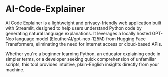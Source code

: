 # AI-Code-Explainer

AI Code Explainer is a lightweight and privacy-friendly web application built with Streamlit, designed to help users understand Python code by generating natural language explanations. It leverages a locally hosted GPT-Neo language model (EleutherAI/gpt-neo-125M) from Hugging Face Transformers, eliminating the need for internet access or cloud-based APIs.

Whether you're a beginner learning Python, an educator explaining code in simpler terms, or a developer seeking quick comprehension of unfamiliar scripts, this tool provides intuitive, plain-English insights directly from your machine.
